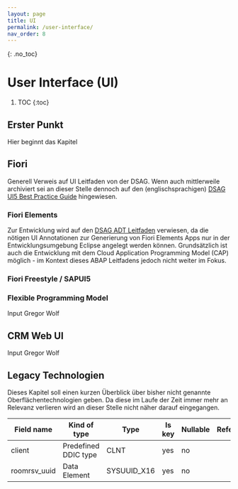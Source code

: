 ```yaml
---
layout: page
title: UI
permalink: /user-interface/
nav_order: 8
---
```


{: .no_toc}
# User Interface (UI)

1. TOC
{:toc}

## Erster Punkt 

Hier beginnt das Kapitel

## Fiori
Generell Verweis auf UI Leitfaden von der DSAG.
Wenn auch mittlerweile archiviert sei an dieser Stelle dennoch auf den (englischsprachigen) [DSAG UI5 Best Practice Guide](https://1dsag.github.io/UI5-Best-Practice/) hingewiesen.

### Fiori Elements
Zur Entwicklung wird auf den [DSAG ADT Leitfaden](https://1dsag.github.io/ADT-Leitfaden/) verwiesen, da die nötigen UI Annotationen zur Generierung von Fiori Elements Apps nur in der Entwicklungsumgebung Eclipse angelegt werden können. Grundsätzlich ist auch die Entwicklung mit dem Cloud Application Programming Model (CAP) möglich - im Kontext dieses ABAP Leitfadens jedoch nicht weiter im Fokus.

### Fiori Freestyle / SAPUI5

### Flexible Programming Model
Input Gregor Wolf

## CRM Web UI
Input Gregor Wolf

## Legacy Technologien
Dieses Kapitel soll einen kurzen Überblick über bisher nicht genannte Oberflächentechnologien geben. Da diese im Laufe der Zeit immer mehr an Relevanz verlieren wird an dieser Stelle nicht näher darauf eingegangen.  

| Field name            | Kind of type         | Type                    | Is key | Nullable | Reference                                                        |
| --------------------- | -------------------- | ----------------------- | ------ | -------- | ---------------------------------------------------------------- |
| client                | Predefined DDIC type | CLNT                    | yes    | no       |                                                                  |
| roomrsv_uuid          | Data Element         | SYSUUID_X16             | yes    | no       |                                                                  |

